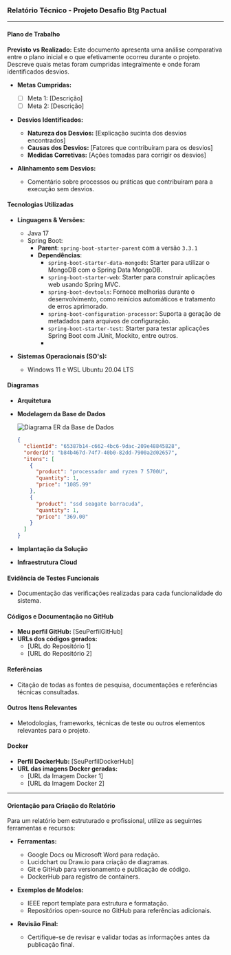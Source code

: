 ### Relatório Técnico - Projeto Desafio Btg Pactual

---

#### Plano de Trabalho

**Previsto vs Realizado:**
Este documento apresenta uma análise comparativa entre o plano inicial e o que efetivamente ocorreu durante o projeto.
Descreve quais metas foram cumpridas integralmente e onde foram identificados desvios.

- **Metas Cumpridas:**
    - [ ] Meta 1: [Descrição]
    - [ ] Meta 2: [Descrição]

- **Desvios Identificados:**
    - **Natureza dos Desvios:** [Explicação sucinta dos desvios encontrados]
    - **Causas dos Desvios:** [Fatores que contribuíram para os desvios]
    - **Medidas Corretivas:** [Ações tomadas para corrigir os desvios]

- **Alinhamento sem Desvios:**
    - Comentário sobre processos ou práticas que contribuíram para a execução sem desvios.

#### Tecnologias Utilizadas

- **Linguagens & Versões:**
    - Java 17
    - Spring Boot:
        - **Parent**: `spring-boot-starter-parent` com a versão `3.3.1`
        - **Dependências**:
            - `spring-boot-starter-data-mongodb`: Starter para utilizar o MongoDB com o Spring Data MongoDB.
            - `spring-boot-starter-web`: Starter para construir aplicações web usando Spring MVC.
            - `spring-boot-devtools`: Fornece melhorias durante o desenvolvimento, como reinícios automáticos e
              tratamento de erros aprimorado.
            - `spring-boot-configuration-processor`: Suporta a geração de metadados para arquivos de configuração.
            - `spring-boot-starter-test`: Starter para testar aplicações Spring Boot com JUnit, Mockito, entre outros.
            -

- **Sistemas Operacionais (SO's):**
    - Windows 11 e WSL Ubuntu 20.04 LTS

#### Diagramas

- **Arquitetura**
- **Modelagem da Base de Dados**

  ![Diagrama ER da Base de Dados](https://i.imgur.com/0X2bOlx.png)

    ```json
    {
      "clientId": "65387b14-c662-4bc6-9dac-209e48845828",
      "orderId": "b84b467d-74f7-40b0-82dd-7900a2d02657",
      "itens": [
        {
          "product": "processador amd ryzen 7 5700U",
          "quantity": 1,
          "price": "1085.99"
        },
        {
          "product": "ssd seagate barracuda",
          "quantity": 1,
          "price": "369.00"
        }
      ]
    }
    ``` 

- **Implantação da Solução**
- **Infraestrutura Cloud**

#### Evidência de Testes Funcionais

- Documentação das verificações realizadas para cada funcionalidade do sistema.

#### Códigos e Documentação no GitHub

- **Meu perfil GitHub:** [SeuPerfilGitHub]
- **URLs dos códigos gerados:**
    - [URL do Repositório 1]
    - [URL do Repositório 2]

#### Referências

- Citação de todas as fontes de pesquisa, documentações e referências técnicas consultadas.

#### Outros Itens Relevantes

- Metodologias, frameworks, técnicas de teste ou outros elementos relevantes para o projeto.

#### Docker

- **Perfil DockerHub:** [SeuPerfilDockerHub]
- **URL das imagens Docker geradas:**
    - [URL da Imagem Docker 1]
    - [URL da Imagem Docker 2]

---

#### Orientação para Criação do Relatório

Para um relatório bem estruturado e profissional, utilize as seguintes ferramentas e recursos:

- **Ferramentas:**
    - Google Docs ou Microsoft Word para redação.
    - Lucidchart ou Draw.io para criação de diagramas.
    - Git e GitHub para versionamento e publicação de código.
    - DockerHub para registro de containers.

- **Exemplos de Modelos:**
    - IEEE report template para estrutura e formatação.
    - Repositórios open-source no GitHub para referências adicionais.

- **Revisão Final:**
    - Certifique-se de revisar e validar todas as informações antes da publicação final.
